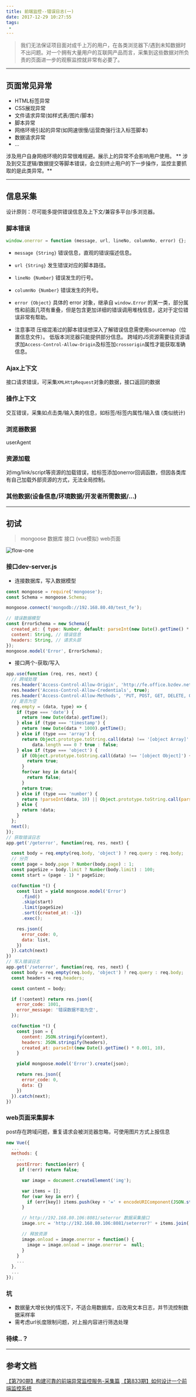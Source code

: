 ```yaml
---
title: 前端监控--错误日志(一)
date: 2017-12-29 10:27:55
tags:
 -
---
```


  > 我们无法保证项目面对成千上万的用户，在各类浏览器下/遇到未知数据时不出问题。对一个拥有大量用户的互联网产品而言，采集到这些数据对所负责的页面进一步的观察监控就非常有必要了。

<!--more-->

---
## 页面常见异常

* HTML标签异常
* CSS展现异常
* 文件请求异常(如样式表/图片/脚本)
* 脚本异常
* 网络环境引起的异常(如网速很慢/运营商强行注入标签脚本)
* 数据请求异常
* ...

涉及用户自身网络环境的异常很难规避。展示上的异常不会影响用户使用。
** 涉及到交互逻辑/数据提交等脚本错误，会立刻终止用户的下一步操作，监控主要抓取的是此类异常。**

---
## 信息采集

设计原则：尽可能多提供错误信息及上下文/兼容多平台/多浏览器。

### 脚本错误

```js
window.onerror = function (message, url, lineNo, columnNo, error) {};
```

* `message {String}` 错误信息，直观的错误描述信息。
* `url {String}` 发生错误对应的脚本路径。
* `lineNo {Number}` 错误发生的行号。
* `columnNo {Number}` 错误发生的列号。
* `error {Object}` 具体的 error 对象，继承自 `window.Error` 的某一类，部分属性和前面几项有重叠，但是包含更加详细的错误调用堆栈信息，这对于定位错误非常有帮助。

* 注意事项
压缩混淆过的脚本错误想深入了解错误信息需使用sourcemap（位置信息文件）。
低版本浏览器只能提供部分信息。
跨域的JS资源需要往资源请求加`Access-Control-Allow-Origin`及标签加`crossorigin`属性才能获取准确信息。

### Ajax上下文

接口请求错误，可采集`XMLHttpRequest`对象的数据，接口返回的数据

### 操作上下文

交互错误，采集如点击类/输入类的信息，如标签/标签内属性/输入值 (类似统计)

### 浏览器数据

userAgent

### 资源加载

对img/link/script等资源的加载错误，给标签添加onerror回调函数，但因各类库有自己加载外部资源的方式，无法全局控制。

### 其他数据(设备信息/环境数据/开发者所需数据/...)

---
## 初试

> mongoose 数据库
接口 (vue模拟)
web页面

![flow-one](/img/monitor-errorlog/flow-one.png)

### 接口dev-server.js

* 连接数据库，写入数据模型

```js
const mongoose = require('mongoose');
const Schema = mongoose.Schema;

mongoose.connect('mongodb://192.168.80.40/test_fe');

// 错误数据模型
const ErrorSchema = new Schema({
  created_at: { type: Number, default: parseInt(new Date().getTime() * 0.001, 10) },
  content: String, // 错误信息
  headers: String, // 请求头部
});
mongoose.model('Error', ErrorSchema);
```

* 接口两个-获取/写入

```js
app.use(function (req, res, next) {
  // 跨域处理
  res.header('Access-Control-Allow-Origin', 'http://fe.office.bzdev.net');
  res.header('Access-Control-Allow-Credentials', true);
  res.header('Access-Control-Allow-Methods', 'PUT, POST, GET, DELETE, OPTIONS');
  // 是否为空
  req.empty = (data, type) => {
    if (type === 'date') {
      return !new Date(data).getTime();
    } else if (type === 'timestamp') {
      return !new Date(data * 1000).getTime();
    } else if (type === 'array') {
      return Object.prototype.toString.call(data) !== '[object Array]' ? true :
          data.length === 0 ? true : false;
    } else if (type === 'object') {
      if (Object.prototype.toString.call(data) !== '[object Object]') {
        return true;
      }
      for(var key in data){
        return false;
      }
      return true;
    } else if (type === 'number') {
      return !parseInt(data, 10) || Object.prototype.toString.call(parseInt(data, 10)) !== '[object Number]';
    } else {
      return !data;
    }
  };
  next();
});
// 获取错误日志
app.get('/geterror', function(req, res, next) {

  const body = req.empty(req.body, 'object') ? req.query : req.body;
  // 分页
  const page = body.page ? Number(body.page) : 1;
  const pageSize = body.limit ? Number(body.limit) : 100;
  const start = (page - 1) * pageSize;

  co(function *() {
    const list = yield mongoose.model('Error')
      .find()
      .skip(start)
      .limit(pageSize)
      .sort({created_at: -1})
      .exec();

    res.json({
      error_code: 0,
      data: list,
    })
  }).catch(next)
})
// 写入错误日志
app.get('/seterror', function(req, res, next) {
  const body = req.empty(req.body, 'object') ? req.query : req.body;
  const headers = req.headers;

  const content = body;

  if (!content) return res.json({
    error_code: 1001,
    error_message: '错误数据不能为空',
  });

  co(function *() {
    const json = {
      content: JSON.stringify(content),
      headers: JSON.stringify(headers),
      created_at: parseInt(new Date().getTime() * 0.001, 10),
    }

    yield mongoose.model('Error').create(json);

    return res.json({
      error_code: 0,
      data: {}
    })
  }).catch(next);
})

```

### web页面采集脚本

post存在跨域问题，重复请求会被浏览器忽略，可使用图片方式上报信息

```js
new Vue({
  ...
  methods: {
    ...
    postError: function(err) {
     if (!err) return false;

      var image = document.createElement('img');

      var items = [];
      for (var key in err) {
        if (err[key]) items.push(key + '=' + encodeURIComponent(JSON.stringify(err[key])));
      }

      // http://192.168.80.106:8081/seterror 数据采集接口
      image.src = 'http://192.168.80.106:8081/seterror?' + items.join('&');

      // 释放资源
      image.onload = image.onerror = function() {
        image = image.onload = image.onerror =  null;
      }
    }
    ...
  },
  ...
});
```

### 坑
* 数据量大增长快的情况下，不适合用数据库，应改用文本日志，并节流控制数据采样率
* 需考虑url长度限制问题，对上报内容进行筛选处理

### 待续..？
---

## 参考文档

[【第790期】构建可靠的前端异常监控服务-采集篇](https://mp.weixin.qq.com/s?__biz=MjM5MTA1MjAxMQ==&mid=2651224516&idx=1&sn=077ef057e4efe325dc426ad0d315b4a7&chksm=bd49a0408a3e295676cff88c0dc304d0d181c3cf910e071ecc9a1868d480a3c473ff21bf7567&scene=21#wechat_redirect "【第790期】构建可靠的前端异常监控服务-采集篇")
[【第833期】如何设计一个前端监控系统](https://mp.weixin.qq.com/s?__biz=MjM5MTA1MjAxMQ==&mid=2651225487&idx=1&sn=060f827234606cd3e9a3771d67af4d0f&chksm=bd49a40b8a3e2d1dc9ed064543e236312e99a63e50987ae143012967366a1f691eff67a8ae1b&scene=21#wechat_redirect "【第833期】如何设计一个前端监控系统")
